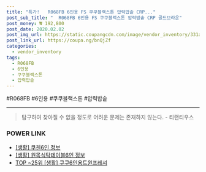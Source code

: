 ```yaml
--- 
title: "특가!   R068FB 6인용 FS 쿠쿠블랙스톤 압력밥솥 CRP..." 
post_sub_title: "  R068FB 6인용 FS 쿠쿠블랙스톤 압력밥솥 CRP 골드브라운" 
post_money: ₩ 192,800 
post_date: 2020.02.02 
post_img_url: https://static.coupangcdn.com/image/vendor_inventory/331a/5bb3e18e682b4be2361a9ebeb6ec454de760133fb4d7fd067854471a8184.jpg 
post_link_url: https://coupa.ng/bnQjZf 
categories: 
  - vendor_inventory 
tags: 
  - R068FB 
  - 6인용 
  - 쿠쿠블랙스톤 
  - 압력밥솥 
--- 
```

  #R068FB #6인용 #쿠쿠블랙스톤 #압력밥솥 
<hr> 

> 탐구하여 찾아질 수 없을 정도로 어려운 문제는 존재하지 않는다. - 티랜티우스 


### POWER LINK

* <a href="https://blog.naver.com/sakai111/221758811690" target="_blank"> [생활] 쿠첸6인 정보 </a>
* <a href="https://blog.naver.com/santokki14/221771866455" target="_blank"> [생활] 원목식탁테이블6인 정보 </a>
* <a href="https://blog.naver.com/fasyy4321/221778342987" target="_blank"> TOP ~25위 [생활] 쿠쿠6인용트윈프레셔</a>
